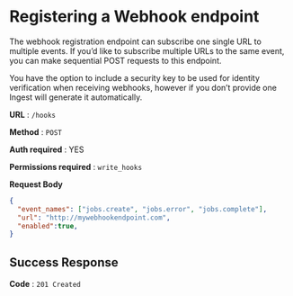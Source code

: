 # Registering a Webhook endpoint

The webhook registration endpoint can subscribe one single URL to multiple events. If you’d like to subscribe multiple URLs to the same event, you can make sequential POST requests to this endpoint.

You have the option to include a security key to be used for identity verification when receiving webhooks, however if you don’t provide one Ingest will generate it automatically.

**URL** : `/hooks`

**Method** : `POST`

**Auth required** : YES

**Permissions required** : `write_hooks`

**Request Body**

```json
{
  "event_names": ["jobs.create", "jobs.error", "jobs.complete"],
  "url": "http://mywebhookendpoint.com",
  "enabled":true,
}
```

## Success Response

**Code** : `201 Created`
